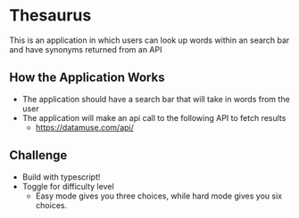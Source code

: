 # Thesaurus

This is an application in which users can look up words within an search bar and have synonyms returned from an API

## How the Application Works
- The application should have a search bar that will take in words from the user
- The application will make an api call to the following API to fetch results
  - https://datamuse.com/api/



## Challenge
- Build with typescript!
- Toggle for difficulty level
  - Easy mode gives you three choices, while hard mode gives you six choices.
